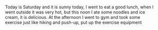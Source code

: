 Today is Saturday and it is sunny today, I went to eat a good lunch, when I went outside it was very hot, but this noon I ate some noodles and ice cream, it is delicious. At the afternoon I went to gym and took some exercise just like hiking and push-up, put up the exercise equipment
